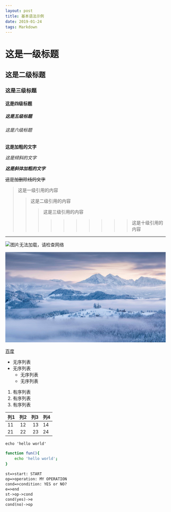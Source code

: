 ```yaml
---
layout: post
title: 基本语法示例
date: 2019-01-24
tags: Markdown
---
```


# 这是一级标题

## 这是二级标题

### 这是三级标题

#### 这是四级标题

##### 这是五级标题

###### 这是六级标题

**这是加粗的文字**

*这是倾斜的文字*

***这是斜体加粗的文字***

~~这是加删除线的文字~~

> 这是一级引用的内容
>
> > 这是二级引用的内容
> >
> > > 这是三级引用的内容
> > >
> > > > > > > > > > 这是十级引用的内容

---

![图片无法加载，请检查网络](https://note.youdao.com/yws/public/resource/b9a060b5ec4f39918f0dd34d264cad5e/xmlnote/52186CAB6A5E4E12B91EE40C0D270988/124834 "CumulusCaribbean")

![图片无法加载，请检查网络](https://github.com/michaelbrucelin/MyFileBed/blob/main/PictureBed/SloveniaAlps_ZH-CN6052706424_1920x1080.jpg "CumulusCaribbean")

[百度](http://www.baidu.com "BaiDu")

- 无序列表
- 无序列表
  - 无序列表
  - 无序列表

1. 有序列表
2. 有序列表
3. 有序列表

| 列1  | 列2  |  列3 | 列4  |
| ---- | :--: | ---: | ---- |
| 11   |  12  |   13 | 14   |
| 21   |  22  |   23 | 24   |

`echo 'hello world'`

```bash
function fun(){
    echo 'hello world';
}
```

```flow
st=>start: START
op=>operation: MY OPERATION
cond=>condition: YES or NO?
e=>end
st->op->cond
cond(yes)->e
cond(no)->op
```
